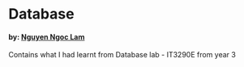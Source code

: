 # Database

#### by: [Nguyen Ngoc Lam](https://www.linkedin.com/in/lam-nguyen-ngoc-15bb73187/)
	
Contains what I had learnt from Database lab - IT3290E from year 3

